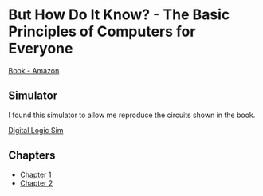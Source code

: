 # But How Do It Know? - The Basic Principles of Computers for Everyone

[Book - Amazon](https://www.amazon.ca/But-How-Know-Principles-Computers/dp/0615303765)

## Simulator

I found this simulator to allow me reproduce the circuits shown in the book.

[Digital Logic Sim](https://github.com/SebLague/Digital-Logic-Sim)

## Chapters

- [Chapter 1](./Chapter_1.md)
- [Chapter 2](./Chapter_2.md)

